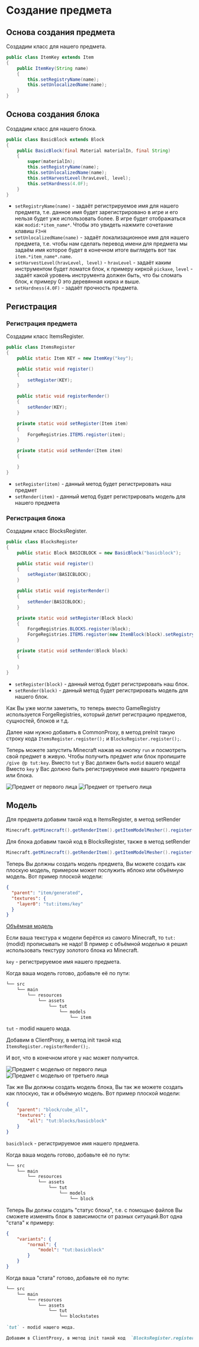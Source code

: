 # Создание предмета

## Основа создания предмета

Создадим класс для нашего предмета.

```java
public class ItemKey extends Item
{
    public ItemKey(String name)
    {
        this.setRegistryName(name);
        this.setUnlocalizedName(name);
    }
}
```

## Основа создания блока

Создадим класс для нашего блока.

```java
public class BasicBlock extends Block
{
    public BasicBlock(final Material materialIn, final String)
    {
        super(materialIn);
        this.setRegistryName(name);
        this.setUnlocalizedName(name);
        this.setHarvestLevel(hravLevel, level);
        this.setHardness(4.0F);
    }
}
```
* `setRegistryName(name)` - задаёт регистрируемое имя для нашего предмета, т.е. данное имя будет зарегистрировано в игре и его нельзя будет уже использовать более. В игре будет отображаться как `modid:*item_name*`. Чтобы это увидеть нажмите сочетание клавиш `F3+H`
* `setUnlocalizedName(name)` - задаёт локализационное имя для нашего предмета, т.е. чтобы нам сделать перевод имени для предмета мы задаём имя которое будет в конечном итоге выглядеть вот так `item.*item_name*.name`.
* `setHarvestLevel(hravLevel, level)` - `hravLevel` - задаёт каким инструментом будет ломатся блок, к примеру киркой `pickaxe`,   `level` - задаёт какой уровень инструмента должен быть, что бы сломать блок, к примеру 0 это деревянная кирка и выше.
* `setHardness(4.0F)` - задаёт прочность предмета.
 
## Регистрация

### Регистрация предмета
Создадим класс ItemsRegister.

```java
public class ItemsRegister
{
    public static Item KEY = new ItemKey("key");

    public static void register()
    {
        setRegister(KEY);
    }

    public static void registerRender()
    {
        setRender(KEY);
    }

    private static void setRegister(Item item)
    {
        ForgeRegistries.ITEMS.register(item);
    }

    private static void setRender(Item item)
    {

    }
}
```

* `setRegister(item)` - данный метод будет регистрировать наш предмет
* `setRender(item)` - данный метод будет регистрировать модель для нашего предмета

### Регистрация блока
Создадим класс BlocksRegister.

```java
public class BlocksRegister
{
    public static Block BASICBLOCK = new BasicBlock("basicblock");

    public static void register()
    {
        setRegister(BASICBLOCK);
    }

    public static void registerRender()
    {
        setRender(BASICBLOCK);
    }

    private static void setRegister(Block block)
    {
        ForgeRegistries.BLOCKS.register(block);
        ForgeRegistries.ITEMS.register(new ItemBlock(block).setRegistryName(block.getRegistryName()));
    }

    private static void setRender(Block block)
    {

    }
}
```

* `setRegister(block)` - данный метод будет регистрировать наш блок.
* `setRender(block)` - данный метод будет регистрировать модель для нашего блок.

Как Вы уже могли заметить, то теперь вместо GameRegistry используется ForgeRegistries, который делит регистрацию предметов, сущностей, блоков и т.д.

Далее нам нужно добавить в CommonProxy, в метод preInit такую строку кода `ItemsRegister.register();` и `BlocksRegister.register();`.

Теперь можете запустить Minecraft нажав на кнопку `run` и посмотреть свой предмет в живую. Чтобы получить предмет или блок пропишите `/give @p tut:key`.
Вместо `tut` у Вас должен быть `modid` вашего мода! Вместо `key` у Вас должно быть регистрируемое имя вашего предмета или блока.

![Предмет от первого лица](images/face_first.png)
![Предмет от третьего лица](images/face_three.png)

## Модель

Для предмета добавим такой код в ItemsRegister, в метод setRender
```java
Minecraft.getMinecraft().getRenderItem().getItemModelMesher().register(item, 0, new ModelResourceLocation(item.getRegistryName(), "inventory"));
```
Для блока добавим такой код в BlocksRegister, также в метод setRender
```java
Minecraft.getMinecraft().getRenderItem().getItemModelMesher().register(Item.getItemFromBlock(block), 0, new ModelResourceLocation(block.getRegistryName(), "inventory"));
```

Теперь Вы должны создать модель предмета, Вы можете создать как плоскую модель, примером может послужить яблоко или объёмную модель. Вот пример плоской модели:

```json
{
  "parent": "item/generated",
  "textures": {
    "layer0": "tut:items/key"
  }
}
```

[Объёмная модель](https://yadi.sk/d/JNFq9Y4h3KcrBv)

Если ваша текстура к модели берётся из самого Minecraft, то `tut:`(modid) прописывать не надо! В пример с объёмной моделью я решил использовать текстуру золотого блока из Minecraft.

`key` - регистрируемое имя нашего предмета.

Когда ваша модель готово, добавьте её по пути:
```md
└── src    
    └── main
        └── resources
            └── assets
                └── tut
                    └── models
                        └── item
```

`tut` - modid нашего мода.

Добавим в ClientProxy, в метод init такой код  `ItemsRegister.registerRender();`.

И вот, что в конечном итоге у нас может получится.

![Предмет с моделью от первого лица](images/model_face_first.png)
![Предмет с моделью от третьего лица](images/model_face_three.png)

Так же Вы должны создать модель блока, Вы так же можете создать как плоскую, так и объёмную модель. Вот пример плоской модели:

```json
{
    "parent": "block/cube_all",
    "textures": {
        "all": "tut:blocks/basicblock"
    }
}
```

`basicblock` - регистрируемое имя нашего предмета.

Когда ваша модель готово, добавьте её по пути:
```md
└── src    
    └── main
        └── resources
            └── assets
                └── tut
                    └── models
                        └── block
```
Теперь Вы должы создать "статус блока", т.е. с помощью файлов Вы сможете изменять блок в зависимости от разных ситуаций.Вот одна "стата" к примеру:
```json
{
    "variants": {
        "normal": {
            "model": "tut:basicblock"
        }
    }
}
```
Когда ваша "стата" готово, добавьте её по пути:
```md
└── src    
    └── main
        └── resources
            └── assets
                └── tut
                    └── blockstates
                        
`tut` - modid нашего мода.

Добавим в ClientProxy, в метод init такой код  `BlocksRegister.registerRender();`.
